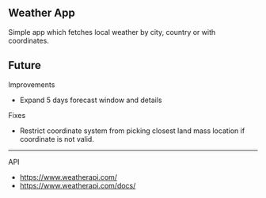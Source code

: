 ## Weather App

Simple app which fetches local weather by city, country or with coordinates.

Future
---
Improvements
- Expand 5 days forecast window and details

Fixes
- Restrict coordinate system from picking closest land mass location if coordinate is not valid.

---
API
- https://www.weatherapi.com/
- https://www.weatherapi.com/docs/

